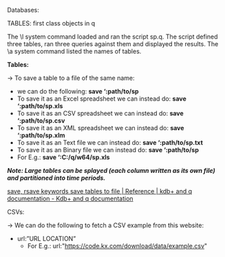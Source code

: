 Databases:

TABLES: first class objects in q

The \l system command loaded and ran the script sp.q.
The script defined three tables, ran three queries against them and displayed the results.
The \a system command listed the names of tables.

**Tables:**

→ To save a table to a file of the same name:

- we can do the following: **save ‘:path/to/sp**
- To save it as an Excel spreadsheet we can instead do: **save ‘:path/to/sp.xls**
- To save it as an CSV spreadsheet we can instead do: **save ‘:path/to/sp.csv**
- To save it as an XML spreadsheet we can instead do: **save ‘:path/to/sp.xlm**
- To save it as an Text file we can instead do: **save ‘:path/to/sp.txt**
- To save it as an Binary file we can instead do: **save ‘:path/to/sp**
- For E.g.: **save ‘:C:/q/w64/sp.xls**

***Note:  Large tables can be splayed (each column written as its own file) and partitioned into time periods.***

[save, rsave keywords save tables to file | Reference | kdb+ and q documentation - Kdb+ and q documentation](https://code.kx.com/q/ref/save/)

CSVs:

→ We can do the following to fetch a CSV example from this website:

- url:”URL LOCATION”
    - For E.g.: url:"https://code.kx.com/download/data/example.csv"
